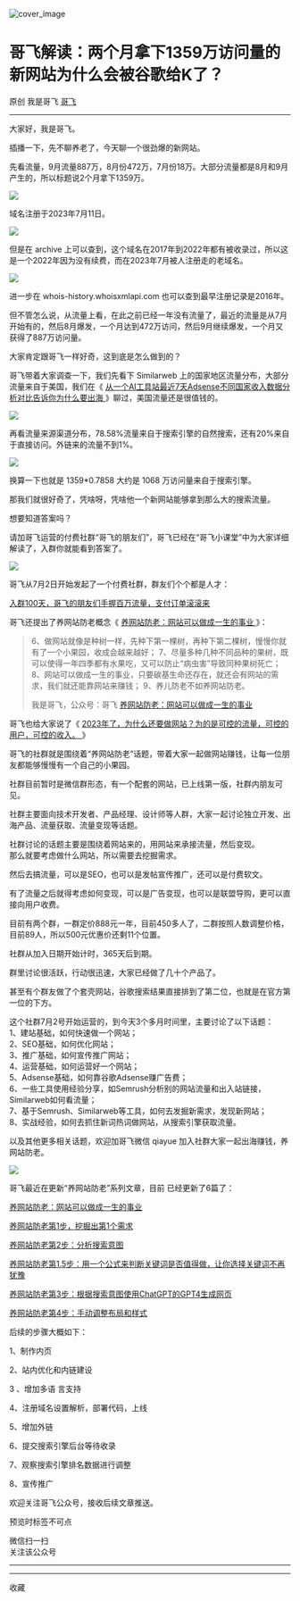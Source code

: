 ![cover_image](https://mmbiz.qpic.cn/sz_mmbiz_jpg/LBrX00GQeictjQwu3RtRmGZN1ZTJZjKH0ic9vLnY7c5iajZHLIjC43T6kz9FSiaaYIsk2FUng1qEhM70TbTsGGXzBw/0?wx_fmt=jpeg)

#  哥飞解读：两个月拿下1359万访问量的新网站为什么会被谷歌给K了？

原创  我是哥飞  [ 哥飞 ](javascript:void\(0\);)

__ _ _ _ _

大家好，我是哥飞。  

插播一下，先不聊养老了，今天聊一个很劲爆的新网站。

先看流量，9月流量887万，8月份472万，7月份18万。大部分流量都是8月和9月产生的，所以标题说2个月拿下1359万。

![](https://mmbiz.qpic.cn/sz_mmbiz_png/LBrX00GQeictjQwu3RtRmGZN1ZTJZjKH0Zicv0JwDc0YVNmlmWaxlesVaBcFNQicpRQZh7uJamocezwX6ibjbH9JPw/640?wx_fmt=png)

域名注册于2023年7月11日。

![](https://mmbiz.qpic.cn/sz_mmbiz_png/LBrX00GQeictjQwu3RtRmGZN1ZTJZjKH0hdSGJHvcic82wwTlglAicEg7RZk6nBpicyljOvBecHmagJtps4cSItMPg/640?wx_fmt=png)

但是在 archive 上可以查到，这个域名在2017年到2022年都有被收录过，所以这是一个2022年因为没有续费，而在2023年7月被人注册走的老域名。  

![](https://mmbiz.qpic.cn/sz_mmbiz_png/LBrX00GQeictjQwu3RtRmGZN1ZTJZjKH0u1CCT0iaUDmReRQGeicHQXXc1aiaVzPGefFZIibIF4wFkXqFUIhnj5G2jg/640?wx_fmt=png)

进一步在  whois-history.whoisxmlapi.com  也可以查到最早注册记录是2016年。  

但不管怎么说，从流量上看，在此之前已经一年没有流量了，最近的流量是从7月开始有的，然后8月爆发，一个月达到472万访问，然后9月继续爆发，一个月又获得了887万访问量。  

大家肯定跟哥飞一样好奇，这到底是怎么做到的？  

哥飞带着大家调查一下，我们先看下 Similarweb 上的国家地区流量分布，大部分流量来自于美国，我们在《 [
从一个AI工具站最近7天Adsense不同国家收入数据分析对比告诉你为什么要出海
](http://mp.weixin.qq.com/s?__biz=MjM5OTIzMzYyMA==&mid=2650079931&idx=1&sn=bc2c752d80fb9d69e71b04d2301d728a&chksm=bf3f33808848ba96609a7f3b5487a7163ffd050c72f4401b44fe4d2de960ddb2461d210a7bad&scene=21#wechat_redirect)
》聊过，美国流量还是很值钱的。  

![](https://mmbiz.qpic.cn/sz_mmbiz_png/LBrX00GQeictjQwu3RtRmGZN1ZTJZjKH0MckicNDwrsaMoHNZp604DibwT2ib9SDkoicvibGyz924k5AScHFCrVhYhzA/640?wx_fmt=png)

再看流量来源渠道分布，78.58%流量来自于搜索引擎的自然搜索，还有20%来自于直接访问。外链来的流量不到1%。  

![](https://mmbiz.qpic.cn/sz_mmbiz_png/LBrX00GQeictjQwu3RtRmGZN1ZTJZjKH0qib7jIyicrullpPKjBd0UvIaVSXCc4XC9bMaffHBS3jIsWesabty4v2Q/640?wx_fmt=png)

换算一下也就是 1359*0.7858 大约是 1068 万访问量来自于搜索引擎。  

那我们就很好奇了，凭啥呀，凭啥他一个新网站能够拿到那么大的搜索流量。  

想要知道答案吗？  

请加哥飞运营的付费社群“哥飞的朋友们”，哥飞已经在“哥飞小课堂”中为大家详细解读了，入群你就能看到答案了。  

![](https://mmbiz.qpic.cn/sz_mmbiz_jpg/LBrX00GQeictjQwu3RtRmGZN1ZTJZjKH01WDVulESloq1weK2b2rrrHE7yAHuRzibbWdCjb2JyeebwX6acKD2C9Q/640?wx_fmt=jpeg)

哥飞从7月2日开始发起了一个付费社群，群友们个个都是人才：  

[ 入群100天，哥飞的朋友们手握百万流量，支付订单滚滚来
](http://mp.weixin.qq.com/s?__biz=MjM5OTIzMzYyMA==&mid=2650080648&idx=1&sn=25928bc955f2bc06289016100e9cfeeb&chksm=bf3f34b38848bda51564715addd3d46d1e7100727f30e0db51b95c0539cb8a956ced1e4626cf&scene=21#wechat_redirect)

哥飞还提出了养网站防老概念《 [ 养网站防老：网站可以做成一生的事业
](http://mp.weixin.qq.com/s?__biz=MjM5OTIzMzYyMA==&mid=2650080601&idx=1&sn=676b0fff888c93fd63b283e87a3c75d2&chksm=bf3f34628848bd74e4a6ebac72806e89be8bbc9440196edf14cf4f08837f3a81970070a21da2&scene=21#wechat_redirect)
》：

> 6、做网站就像是种树一样，先种下第一棵树，再种下第二棵树，慢慢你就有了一个小果园，收成会越来越好；
> 7、尽量多种几种不同品种的果树，既可以使得一年四季都有水果吃，又可以防止“病虫害”导致同种果树死亡；8、网站可以做成一生的事业，只要碳基生命还存在，就还会有网站的需求，我们就还能靠网站来赚钱；
> 9、养儿防老不如养网站防老。
>
> 我是哥飞，公众号：哥飞 [ 养网站防老：网站可以做成一生的事业
> ](https://mp.weixin.qq.com/s?__biz=MjM5OTIzMzYyMA==&mid=2650080601&idx=1&sn=676b0fff888c93fd63b283e87a3c75d2&chksm=bf3f34628848bd74e4a6ebac72806e89be8bbc9440196edf14cf4f08837f3a81970070a21da2&scene=21#wechat_redirect)

哥飞也给大家说了《 [ 2023年了，为什么还要做网站？为的是可控的流量，可控的用户，可控的收入。
](http://mp.weixin.qq.com/s?__biz=MjM5OTIzMzYyMA==&mid=2650079683&idx=1&sn=091f793f74b58d107a6c3adc93870974&chksm=bf3f30f88848b9ee3879f5236c1b0d3be457abd39088ad7cb916f4e7db0a54795d3dd95cefef&scene=21#wechat_redirect)
》  

哥飞的社群就是围绕着“养网站防老”话题，带着大家一起做网站赚钱，让每一位朋友都能够慢慢有一个自己的小果园。  

社群目前暂时是微信群形态，有一个配套的网站，已上线第一版，社群内朋友可见。

社群主要面向技术开发者、产品经理、设计师等人群，大家一起讨论独立开发、出海产品、流量获取、流量变现等话题。

社群讨论的话题主要是围绕着网站来的，用网站来承接流量，然后变现。  
那么就要考虑做什么网站，所以需要去挖掘需求。

然后去搞流量，可以是SEO，也可以是发帖宣传推广，还可以是付费软文。

有了流量之后就得考虑如何变现，可以是广告变现，也可以是联盟导购，更可以直接向用户收费。

目前有两个群，一群定价888元一年，目前450多人了，二群按照人数调整价格，目前89人，所以500元优惠价还剩11个位置。  

社群从加入日期开始计时，365天后到期。

群里讨论很活跃，行动很迅速，大家已经做了几十个产品了。

甚至有个群友做了个套壳网站，谷歌搜索结果直接排到了第二位，也就是在官方第一位的下方。  

这个社群7月2号开始运营的，到今天3个多月时间里，主要讨论了以下话题：  
1、建站基础，如何快速做一个网站；  
2、SEO基础，如何优化网站；  
3、推广基础，如何宣传推广网站；  
4、运营基础，如何运营好一个网站；  
5、Adsense基础，如何靠谷歌Adsense赚广告费；  
6、一些工具使用经验分享，如Semrush分析别的网站流量和出入站链接，Similarweb如何看流量；  
7、基于Semrush、Similarweb等工具，如何去发掘新需求，发现新网站；  
8、实战经验，如何去抓住新词热词做网站，从搜索引擎获取流量。  

以及其他更多相关话题，欢迎加哥飞微信 qiayue 加入社群大家一起出海赚钱，养网站防老。

![](https://mmbiz.qpic.cn/sz_mmbiz_png/LBrX00GQeicsG8Pro6O9Hu75bIIiafZVPs3qlYeaNNJ1BpqNplEGgibL5m1bcq8a1N1rzoI5lia8aJjtHfgiaAADJJQ/640?wx_fmt=png&wxfrom=5&wx_lazy=1&wx_co=1)

哥飞最近在更新“养网站防老”系列文章，目前  已经更新了6篇了：

[ 养网站防老：网站可以做成一生的事业
](http://mp.weixin.qq.com/s?__biz=MjM5OTIzMzYyMA==&mid=2650080601&idx=1&sn=676b0fff888c93fd63b283e87a3c75d2&chksm=bf3f34628848bd74e4a6ebac72806e89be8bbc9440196edf14cf4f08837f3a81970070a21da2&scene=21#wechat_redirect)

[ 养网站防老第1步，挖掘出第1个需求
](http://mp.weixin.qq.com/s?__biz=MjM5OTIzMzYyMA==&mid=2650080669&idx=1&sn=baf814d85976df09a85c44d9a45a943b&chksm=bf3f34a68848bdb065889163a3b58f10566b937769d679fa50b25768351d55ea4ef24271cae4&scene=21#wechat_redirect)

[ 养网站防老第2步：分析搜索意图
](http://mp.weixin.qq.com/s?__biz=MjM5OTIzMzYyMA==&mid=2650080680&idx=1&sn=4ee04f6579aaa40acefb96318310cbcc&chksm=bf3f34938848bd850bcd811892f9b71c7a51512f9d010ab7aae46487eb045559ac55e9bd70ed&scene=21#wechat_redirect)

[ 养网站防老第1.5步：用一个公式来判断关键词是否值得做，让你选择关键词不再犹豫
](http://mp.weixin.qq.com/s?__biz=MjM5OTIzMzYyMA==&mid=2650080690&idx=1&sn=b6b8b6fbcbc1a57e476d61e574f5c1a1&chksm=bf3f34898848bd9f107fff59df18264e792c3161734b71abc48713e49c9845ec02daa243f596&scene=21#wechat_redirect)

[ 养网站防老第3步：根据搜索意图使用ChatGPT的GPT4生成网页
](http://mp.weixin.qq.com/s?__biz=MjM5OTIzMzYyMA==&mid=2650080699&idx=1&sn=153560f607edada80e68d0804cf70ef7&chksm=bf3f34808848bd968c8fdd5962789ef58311ab109703d7244dd51a2df89359ee2332ccb4ae2c&scene=21#wechat_redirect)

[ 养网站防老第4步：手动调整布局和样式
](http://mp.weixin.qq.com/s?__biz=MjM5OTIzMzYyMA==&mid=2650080715&idx=1&sn=51a41252ac6f2c8bb9d543f9f39bb31b&chksm=bf3f34f08848bde6a1b0602352384a66e4b14e3599469ddf6c4ba75a01556fbc9a9f6ef51124&scene=21#wechat_redirect)  

后续的步骤大概如下：  

1、制作内页  

2、站内优化和内链建设

3  、增加多语  言支持

4、注册域名设置解析，部署代码，上线  

5、增加外链  

6、提交搜索引擎后台等待收录  

7、观察搜索引擎排名数据进行调整

8、宣传推广  

欢迎关注哥飞公众号，接收后续文章推送。

预览时标签不可点

微信扫一扫  
关注该公众号





****



****



  收藏

